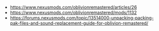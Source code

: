 
- https://www.nexusmods.com/oblivionremastered/articles/26
- https://www.nexusmods.com/oblivionremastered/mods/1132
- https://forums.nexusmods.com/topic/13514000-unpacking-packing-pak-files-and-sound-replacement-guide-for-oblivion-remastered/
